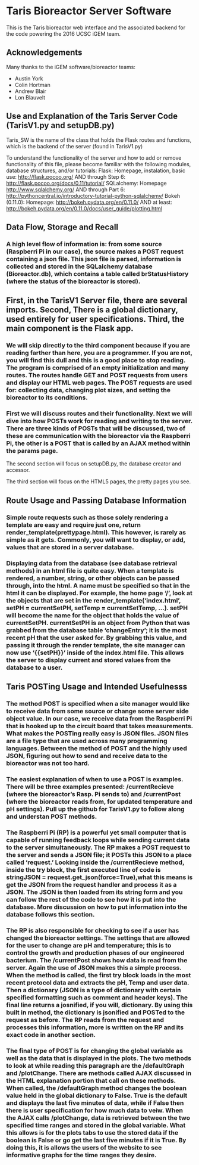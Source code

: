 # Taris Bioreactor Server Software

This is the Taris bioreactor web interface and the associated backend for the code powering the 2016 UCSC iGEM team.


Acknowledgements
----------------

Many thanks to the iGEM software/bioreactor teams:

* Austin York
* Colin Hortman
* Andrew Blair
* Lon Blauvelt


Use and Explanation of the Taris Server Code (TarisV1.py and setupDB.py)
---------------------
Taris_SW is the name of the class that holds the Flask routes and functions, which is the backend of the server (found in TarisV1.py)

To understand the functionality of the server and how to add or remove functionality of this file, please become familiar with the following modules, database structures, and/or tutorials:
Flask: Homepage, instalation, basic use: http://flask.pocoo.org/ AND through Step 6: http://flask.pocoo.org/docs/0.11/tutorial/
SQLalchemy: Homepage http://www.sqlalchemy.org/ AND through Part 6: http://pythoncentral.io/introductory-tutorial-python-sqlalchemy/
Bokeh (0.11.0): Homepage: http://bokeh.pydata.org/en/0.11.0/ AND at least: http://bokeh.pydata.org/en/0.11.0/docs/user_guide/plotting.html
 
## Data Flow, Storage and Recall
### A high level flow of information is: from some source (Raspberri Pi in our case), the source makes a POST request containing a json file.  This json file is parsed, information is collected and stored in the SQLalchemy database (Bioreactor.db), which contains a table called brStatusHistory (where the status of the bioreactor is stored).

## First, in the TarisV1 Server file, there are several imports.  Second, There is a global dictionary, used entirely for user specifications.  Third, the main component is the Flask app.

### We will skip directly to the third component because if you are reading farther than here, you are a programmer.  If you are not, you will find this dull and this is a good place to stop reading.  The program is comprised of an empty initialization and many routes.  The routes handle GET and POST requests from users and display our HTML web pages.  The POST requests are used for: collecting data, changing plot sizes, and setting the bioreactor to its conditions.

### First we will discuss routes and their functionality.  Next we will dive into how POSTs work for reading and writing to the server.  There are three kinds of POSTs that will be discussed, two of these are communication with the bioreactor via the Raspberri Pi, the other is a POST that is called by an AJAX method within the params page.

The second section will focus on setupDB.py, the database creator and accessor.

The third section will focus on the HTML5 pages, the pretty pages you see.

## Route Usage and Passing Database Information
### Simple route requests such as those solely rendering a template are easy and require just one, return render_template(prettypage.html).  This however, is rarely as simple as it gets.  Commonly, you will want to display, or add, values that are stored in a server database.  
### Displaying data from the database (see database retrieval methods) in an html file is quite easy.  When a template is rendered, a number, string, or other objects can be passed through, into the html.  A name must be specified so that in the html it can be displayed.  For example, the home page ‘/’, look at the objects that are set in the render_template(‘index.html’, setPH = currentSetPH, setTemp = currentSetTemp, …).  setPH will become the name for the object that holds the value of currentSetPH.  currentSetPH is an object from Python that was grabbed from the database table ‘changeEntry’; it is the most recent pH that the user asked for.  By grabbing this value, and passing it through the render template, the site manager can now use ‘{{setPH}}’ inside of the index.html file.  This allows the server to display current and stored values from the database to a user.

## Taris POSTing Usage and Intended Usefulnesss
### The method POST is specified when a site manager would like to receive data from some source or change some server side object value.  In our case, we receive data from the Raspberri Pi that is hooked up to the circuit board that takes measurements.  What makes the POSTing really easy is JSON files.  JSON files are a file type that are used across many programming languages.  Between the method of POST and the highly used JSON, figuring out how to send and receive data to the bioreactor was not too hard.
### The easiest explanation of when to use a POST is examples.  There will be three examples presented: /currentRecieve (where the bioreactor’s Rasp. Pi sends to) and /currentPost (where the bioreactor reads from, for updated temperature and pH settings).  Pull up the github for TarisV1.py to follow along and understan POST methods.
### The Raspberri Pi (RP) is a powerful yet small computer that is capable of running feedback loops while sending current data to the server simultaneously.  The RP makes a POST request to the server and sends a JSON file; it POSTs this JSON to a place called ‘request.’  Looking inside the /currentRecieve method, inside the try block, the first executed line of code is stringJSON = request.get_json(force=True),what this means is get the JSON from the request handler and process it as a JSON.  The JSON is then loaded from its string form and you can follow the rest of the code to see how it is put into the database.  More discussion on how to put information into the database follows this section.
### The RP is also responsible for checking to see if a user has changed the bioreactor settings.  The settings that are allowed for the user to change are pH and temperature; this is to control the growth and production phases of our engineered bacterium.  The /currentPost shows how data is read from the server.  Again the use of JSON makes this a simple process.  When the method is called, the first try block loads in the most recent protocol data and extracts the pH, Temp and user data.  Then a dictionary (JSON is a type of dictionary with certain specified formatting such as comment and header keys).  The final line returns a josnified, if you will, dictionary.  By using this built in method, the dictionary is jsonified and POSTed to the request as before.  The RP reads from the request and processes this information, more is written on the RP and its exact code in another section.
### The final type of POST is for changing the global variable as well as the data that is displayed in the plots.  The two methods to look at while reading this paragraph are the /defaultGraph and /plotChange.  There are methods called AJAX discussed in the HTML explanation portion that call on these methods.  When called, the /defaultGraph method changes the boolean value held in the global dictionary to False.  True is the default and displays the last five minutes of data, while if False then there is user specification for how much data to veiw.  When the AJAX calls /plotChange, data is retrieved between the two specified time ranges and stored in the global variable.  What this allows is for the plots tabs to use the stored data if the boolean is False or go get the last five minutes if it is True.  By doing this, it is allows the users of the website to see informative graphs for the time ranges they desire.
